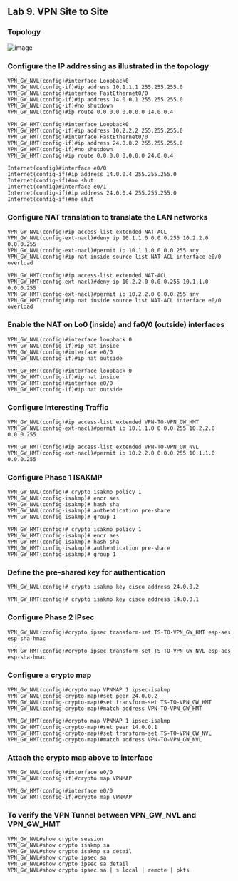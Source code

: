 ## Lab 9. VPN Site to Site

### Topology

![image](https://github.com/user-attachments/assets/3e714c49-c519-4450-8bd6-25e14011e59b)

### Configure the IP addressing as illustrated in the topology

```
VPN_GW_NVL(config)#interface Loopback0
VPN_GW_NVL(config-if)#ip address 10.1.1.1 255.255.255.0
VPN_GW_NVL(config)#interface FastEthernet0/0
VPN_GW_NVL(config-if)#ip address 14.0.0.1 255.255.255.0
VPN_GW_NVL(config-if)#no shutdown
VPN_GW_NVL(config)#ip route 0.0.0.0 0.0.0.0 14.0.0.4

VPN_GW_HMT(config)#interface Loopback0
VPN_GW_HMT(config-if)#ip address 10.2.2.2 255.255.255.0
VPN_GW_HMT(config)#interface FastEthernet0/0
VPN_GW_HMT(config-if)#ip address 24.0.0.2 255.255.255.0
VPN_GW_HMT(config-if)#no shutdown
VPN_GW_HMT(config)#ip route 0.0.0.0 0.0.0.0 24.0.0.4

Internet(config)#interface e0/0
Internet(config-if)#ip address 14.0.0.4 255.255.255.0
Internet(config-if)#no shut
Internet(config)#interface e0/1
Internet(config-if)#ip address 24.0.0.4 255.255.255.0
Internet(config-if)#no shut
```

### Configure NAT translation to translate the LAN networks

```
VPN_GW_NVL(config)#ip access-list extended NAT-ACL
VPN_GW_NVL(config-ext-nacl)#deny ip 10.1.1.0 0.0.0.255 10.2.2.0 0.0.0.255
VPN_GW_NVL(config-ext-nacl)#permit ip 10.1.1.0 0.0.0.255 any
VPN_GW_NVL(config)#ip nat inside source list NAT-ACL interface e0/0 overload

VPN_GW_HMT(config)#ip access-list extended NAT-ACL
VPN_GW_HMT(config-ext-nacl)#deny ip 10.2.2.0 0.0.0.255 10.1.1.0 0.0.0.255
VPN_GW_HMT(config-ext-nacl)#permit ip 10.2.2.0 0.0.0.255 any
VPN_GW_HMT(config)#ip nat inside source list NAT-ACL interface e0/0 overload
```

### Enable the NAT on Lo0 (inside) and fa0/0 (outside) interfaces

```
VPN_GW_NVL(config)#interface loopback 0
VPN_GW_NVL(config-if)#ip nat inside
VPN_GW_NVL(config)#interface e0/0
VPN_GW_NVL(config-if)#ip nat outside

VPN_GW_HMT(config)#interface loopback 0
VPN_GW_HMT(config-if)#ip nat inside
VPN_GW_HMT(config)#interface e0/0
VPN_GW_HMT(config-if)#ip nat outside
```

### Configure Interesting Traffic

```
VPN_GW_NVL(config)#ip access-list extended VPN-TO-VPN_GW_HMT
VPN_GW_NVL(config-ext-nacl)#permit ip 10.1.1.0 0.0.0.255 10.2.2.0 0.0.0.255

VPN_GW_HMT(config)#ip access-list extended VPN-TO-VPN_GW_NVL
VPN_GW_HMT(config-ext-nacl)#permit ip 10.2.2.0 0.0.0.255 10.1.1.0 0.0.0.255
```

### Configure Phase 1 ISAKMP

```
VPN_GW_NVL(config)# crypto isakmp policy 1
VPN_GW_NVL(config-isakmp)# encr aes
VPN_GW_NVL(config-isakmp)# hash sha
VPN_GW_NVL(config-isakmp)# authentication pre-share
VPN_GW_NVL(config-isakmp)# group 1

VPN_GW_HMT(config)# crypto isakmp policy 1
VPN_GW_HMT(config-isakmp)# encr aes
VPN_GW_HMT(config-isakmp)# hash sha
VPN_GW_HMT(config-isakmp)# authentication pre-share
VPN_GW_HMT(config-isakmp)# group 1
```

### Define the pre-shared key for authentication

```
VPN_GW_NVL(config)# crypto isakmp key cisco address 24.0.0.2

VPN_GW_HMT(config)# crypto isakmp key cisco address 14.0.0.1
```

### Configure Phase 2 IPsec

```
VPN_GW_NVL(config)#crypto ipsec transform-set TS-TO-VPN_GW_HMT esp-aes esp-sha-hmac

VPN_GW_HMT(config)#crypto ipsec transform-set TS-TO-VPN_GW_NVL esp-aes esp-sha-hmac
```

### Configure a crypto map

```
VPN_GW_NVL(config)#crypto map VPNMAP 1 ipsec-isakmp
VPN_GW_NVL(config-crypto-map)#set peer 24.0.0.2
VPN_GW_NVL(config-crypto-map)#set transform-set TS-TO-VPN_GW_HMT
VPN_GW_NVL(config-crypto-map)#match address VPN-TO-VPN_GW_HMT

VPN_GW_HMT(config)#crypto map VPNMAP 1 ipsec-isakmp
VPN_GW_HMT(config-crypto-map)#set peer 14.0.0.1
VPN_GW_HMT(config-crypto-map)#set transform-set TS-TO-VPN_GW_NVL
VPN_GW_HMT(config-crypto-map)#match address VPN-TO-VPN_GW_NVL
```

### Attach the crypto map above to interface

```
VPN_GW_NVL(config)#interface e0/0
VPN_GW_NVL(config-if)#crypto map VPNMAP

VPN_GW_HMT(config)#interface e0/0
VPN_GW_HMT(config-if)#crypto map VPNMAP
```

### To verify the VPN Tunnel between VPN_GW_NVL and VPN_GW_HMT

```
VPN_GW_NVL#show crypto session
VPN_GW_NVL#show crypto isakmp sa
VPN_GW_NVL#show crypto isakmp sa detail
VPN_GW_NVL#show crypto ipsec sa
VPN_GW_NVL#show crypto ipsec sa detail
VPN_GW_NVL#show crypto ipsec sa | s local | remote | pkts
```
